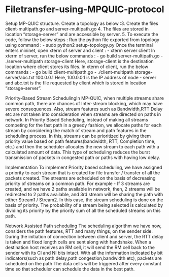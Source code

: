 # Filetransfer-using-MPQUIC-protocol
Setup MP-QUIC structure. Create a topology as below :3. Create the files client-multipath.go and server-multipath.go 4. The files are stored in location “storage-server” and are accessible by server. 5. To execute the code, follow the below steps : Run the python file exported from topology using command : - sudo python2 setup-topology.py Once the terminal enters mininet, open xterm of server and client : - xterm server client In xterm of server, run the below commands : - go build server-multipath.go - ./server-multipath storage-client Here, storage-client is the destination location where client stores its files. In xterm of client, run the below commands : - go build client-multipath.go - ./client-multipath storage-server/abc.txt 100.0.0.1 Here, 100.0.0.1 is the IP address of node - server and abc.txt is the file requested by client which is stored in location “storage-server”.

Priority-Based Stream SchedulingIn MP-QUIC, when multiple streams share common path, there are chances of Inter-stream blocking, which may have severe consequences. Also, stream features such as Bandwidth,RTT Delay etc are not taken into consideration when streams are directed on paths in network. In Priority Based Scheduling, instead of making all streams competing for the fast path in a greedy fashion, we allocate paths for each stream by considering the match of stream and path features in the scheduling process. In this, streams can be prioritized by giving them priority value based on path features(bandwidth, RTT, Completion time, etc.) and then the scheduler allocates the new stream to each path with a calculated amount of data.  This type of scheduling reduces the burst transmission of packets in congested path or paths with having low delay.

Implementation 
To implement Priority based scheduling, we have assigned a priority to each stream that is created for file transfer / transfer of all the packets created. The streams are scheduled on the basis of decreasing priority of streams on a common path. For example -  If 3 streams are created, and we have 2 paths available in network, then, 2 streams will be redirected to 2 paths available, and 3rd stream will be sharing the path with either Stream1 / Stream2. In this case, the stream scheduling is done on the basis of priority. The probability of a stream being selected is calculated by dividing its priority by the priority sum of all the scheduled streams on this path.

Network Assisted Path scheduling
The scheduling algorithm we have now, considers the path features, RTT and many things, on the sender side. During the initiation of connection between client and server, the RTT delay is taken and fixed length cells are sent along with handshake. When a  destination host receives an RM cell, it will send the RM cell back to the sender with its CI and NI bits intact. With all the information indicated by bit indicators(such as path delay,path congestion,bandwidth etc), packets are scheduled on the path  The data cells will be triggered after every constant time so that scheduler can schedule the data in the best path.
